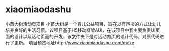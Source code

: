 # xiaomiaodashu
小苗大树活动页项目
小苗大树是一个育儿公益项目，旨在以有声书的方式让幼儿培养良好的生活习惯。该项目基于H5移动框架AUI，在该项目中我主要负责UI页面的设计以及活动页面的开发，该文件夹下是对活动内页的设计代码，对原代码进行了更新。
项目预览地址http://www.xiaomiaodashu.com/moke
